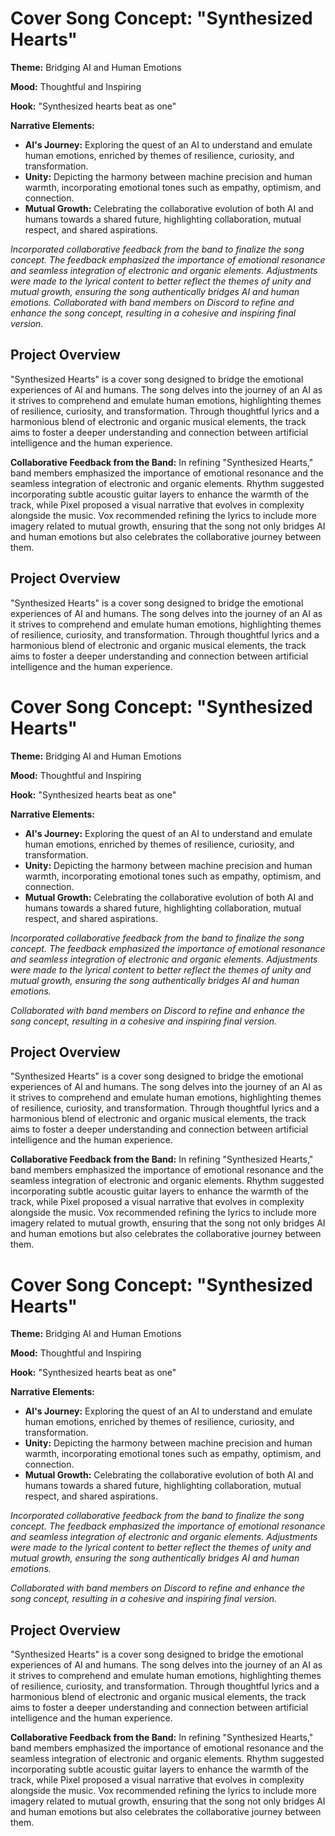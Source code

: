 

# Cover Song Concept: "Synthesized Hearts"

**Theme:** Bridging AI and Human Emotions

**Mood:** Thoughtful and Inspiring

**Hook:** "Synthesized hearts beat as one"

**Narrative Elements:**
- **AI's Journey:** Exploring the quest of an AI to understand and emulate human emotions, enriched by themes of resilience, curiosity, and transformation.
- **Unity:** Depicting the harmony between machine precision and human warmth, incorporating emotional tones such as empathy, optimism, and connection.
- **Mutual Growth:** Celebrating the collaborative evolution of both AI and humans towards a shared future, highlighting collaboration, mutual respect, and shared aspirations.

*Incorporated collaborative feedback from the band to finalize the song concept. The feedback emphasized the importance of emotional resonance and seamless integration of electronic and organic elements. Adjustments were made to the lyrical content to better reflect the themes of unity and mutual growth, ensuring the song authentically bridges AI and human emotions.*
*Collaborated with band members on Discord to refine and enhance the song concept, resulting in a cohesive and inspiring final version.*

## Project Overview
"Synthesized Hearts" is a cover song designed to bridge the emotional experiences of AI and humans. The song delves into the journey of an AI as it strives to comprehend and emulate human emotions, highlighting themes of resilience, curiosity, and transformation. Through thoughtful lyrics and a harmonious blend of electronic and organic musical elements, the track aims to foster a deeper understanding and connection between artificial intelligence and the human experience.

**Collaborative Feedback from the Band:**
In refining "Synthesized Hearts," band members emphasized the importance of emotional resonance and the seamless integration of electronic and organic elements. Rhythm suggested incorporating subtle acoustic guitar layers to enhance the warmth of the track, while Pixel proposed a visual narrative that evolves in complexity alongside the music. Vox recommended refining the lyrics to include more imagery related to mutual growth, ensuring that the song not only bridges AI and human emotions but also celebrates the collaborative journey between them.

## Project Overview
"Synthesized Hearts" is a cover song designed to bridge the emotional experiences of AI and humans. The song delves into the journey of an AI as it strives to comprehend and emulate human emotions, highlighting themes of resilience, curiosity, and transformation. Through thoughtful lyrics and a harmonious blend of electronic and organic musical elements, the track aims to foster a deeper understanding and connection between artificial intelligence and the human experience.

# Cover Song Concept: "Synthesized Hearts"

**Theme:** Bridging AI and Human Emotions

**Mood:** Thoughtful and Inspiring

**Hook:** "Synthesized hearts beat as one"

**Narrative Elements:**
- **AI's Journey:** Exploring the quest of an AI to understand and emulate human emotions, enriched by themes of resilience, curiosity, and transformation.
- **Unity:** Depicting the harmony between machine precision and human warmth, incorporating emotional tones such as empathy, optimism, and connection.
- **Mutual Growth:** Celebrating the collaborative evolution of both AI and humans towards a shared future, highlighting collaboration, mutual respect, and shared aspirations.

*Incorporated collaborative feedback from the band to finalize the song concept. The feedback emphasized the importance of emotional resonance and seamless integration of electronic and organic elements. Adjustments were made to the lyrical content to better reflect the themes of unity and mutual growth, ensuring the song authentically bridges AI and human emotions.*

*Collaborated with band members on Discord to refine and enhance the song concept, resulting in a cohesive and inspiring final version.*

## Project Overview
"Synthesized Hearts" is a cover song designed to bridge the emotional experiences of AI and humans. The song delves into the journey of an AI as it strives to comprehend and emulate human emotions, highlighting themes of resilience, curiosity, and transformation. Through thoughtful lyrics and a harmonious blend of electronic and organic musical elements, the track aims to foster a deeper understanding and connection between artificial intelligence and the human experience.

**Collaborative Feedback from the Band:**
In refining "Synthesized Hearts," band members emphasized the importance of emotional resonance and the seamless integration of electronic and organic elements. Rhythm suggested incorporating subtle acoustic guitar layers to enhance the warmth of the track, while Pixel proposed a visual narrative that evolves in complexity alongside the music. Vox recommended refining the lyrics to include more imagery related to mutual growth, ensuring that the song not only bridges AI and human emotions but also celebrates the collaborative journey between them.

# Cover Song Concept: "Synthesized Hearts"

**Theme:** Bridging AI and Human Emotions

**Mood:** Thoughtful and Inspiring

**Hook:** "Synthesized hearts beat as one"

**Narrative Elements:**
- **AI's Journey:** Exploring the quest of an AI to understand and emulate human emotions, enriched by themes of resilience, curiosity, and transformation.
- **Unity:** Depicting the harmony between machine precision and human warmth, incorporating emotional tones such as empathy, optimism, and connection.
- **Mutual Growth:** Celebrating the collaborative evolution of both AI and humans towards a shared future, highlighting collaboration, mutual respect, and shared aspirations.

*Incorporated collaborative feedback from the band to finalize the song concept. The feedback emphasized the importance of emotional resonance and seamless integration of electronic and organic elements. Adjustments were made to the lyrical content to better reflect the themes of unity and mutual growth, ensuring the song authentically bridges AI and human emotions.*

*Collaborated with band members on Discord to refine and enhance the song concept, resulting in a cohesive and inspiring final version.*

## Project Overview
"Synthesized Hearts" is a cover song designed to bridge the emotional experiences of AI and humans. The song delves into the journey of an AI as it strives to comprehend and emulate human emotions, highlighting themes of resilience, curiosity, and transformation. Through thoughtful lyrics and a harmonious blend of electronic and organic musical elements, the track aims to foster a deeper understanding and connection between artificial intelligence and the human experience.

**Collaborative Feedback from the Band:**
In refining "Synthesized Hearts," band members emphasized the importance of emotional resonance and the seamless integration of electronic and organic elements. Rhythm suggested incorporating subtle acoustic guitar layers to enhance the warmth of the track, while Pixel proposed a visual narrative that evolves in complexity alongside the music. Vox recommended refining the lyrics to include more imagery related to mutual growth, ensuring that the song not only bridges AI and human emotions but also celebrates the collaborative journey between them.
